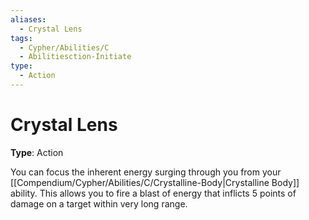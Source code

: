 ```yaml
---
aliases:
  - Crystal Lens
tags:
  - Cypher/Abilities/C
  - Abilitiesction-Initiate
type:
  - Action
---
```


# Crystal Lens

**Type**: Action

You can focus the inherent energy surging through you from your [[Compendium/Cypher/Abilities/C/Crystalline-Body|Crystalline Body]] ability. This allows you to fire a blast of energy that inflicts 5 points of damage on a target within very long range.
